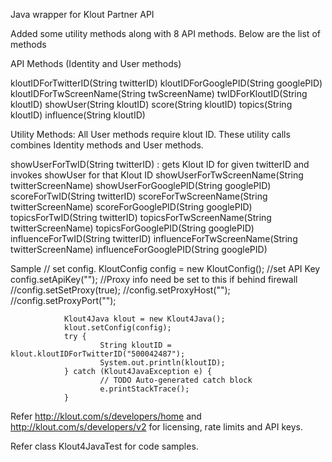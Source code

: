 Java wrapper for Klout Partner API

Added some utility methods along with 8 API methods. Below are the list of methods

API Methods (Identity and User methods)
   
   kloutIDForTwitterID(String twitterID)
   kloutIDForGooglePID(String googlePID)
   kloutIDForTwScreenName(String twScreenName)
   twIDForKloutID(String kloutID)
   showUser(String kloutID)
   score(String kloutID)
   topics(String kloutID)
   influence(String kloutID)
 
Utility Methods: All User methods require klout ID. These utility calls combines Identity methods and User methods.

   showUserForTwID(String twitterID) : gets Klout ID for given twitterID and invokes showUser for that Klout ID
   showUserForTwScreenName(String twitterScreenName)
   showUserForGooglePID(String googlePID)
   scoreForTwID(String twitterID)
   scoreForTwScreenName(String twitterScreenName)
   scoreForGooglePID(String googlePID)
   topicsForTwID(String twitterID)
   topicsForTwScreenName(String twitterScreenName)
   topicsForGooglePID(String googlePID)
   influenceForTwID(String twitterID)
   influenceForTwScreenName(String twitterScreenName)
   influenceForGooglePID(String googlePID)

Sample
                // set config. 
                KloutConfig config = new KloutConfig();
                //set API Key
                config.setApiKey("");
                //Proxy info need be set to this if behind firewall
                //config.setSetProxy(true);
                //config.setProxyHost("");
                //config.setProxyPort("");

                Klout4Java klout = new Klout4Java();
                klout.setConfig(config);
                try {
                        String kloutID = klout.kloutIDForTwitterID("500042487");
                        System.out.println(kloutID);
                } catch (Klout4JavaException e) {
                        // TODO Auto-generated catch block
                        e.printStackTrace();
                }

Refer http://klout.com/s/developers/home and http://klout.com/s/developers/v2 for licensing, rate limits and API keys.

Refer class Klout4JavaTest for code samples.